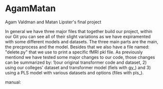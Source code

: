 # AgamMatan
Agam Valdman and Matan Lipster's final project

In general we have three major files that together build our project, within our Git you can see all of their slight variations as we have expiramented with some different models and datasets. The three main parts are the main, the precprocess and the model. Besides that we also have a file named: "delete.py" that we use to print a specific fMRI pkl file.
As previously mentiond we have tested some major changes to our code, those changes can be summarized by: 1)our original transformer code and dataset, 2) using our colleges' dataset and transformer model (fiels with gy_) and 3) using a PLS model with various datasets and options (files with pls_).

manual:
